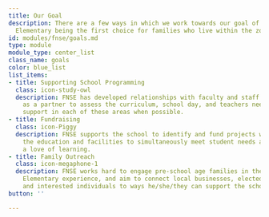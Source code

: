 ```yaml
---
title: Our Goal
description: There are a few ways in which we work towards our goal of North Shore
  Elementary being the first choice for families who live within the zoned district.
id: modules/fnse/goals.md
type: module
module_type: center_list
class_name: goals
color: blue_list
list_items:
- title: Supporting School Programming
  class: icon-study-owl
  description: FNSE has developed relationships with faculty and staff and serves
    as a partner to assess the curriculum, school day, and teachers needs, providing
    support in each of these areas when possible.
- title: Fundraising
  class: icon-Piggy
  description: FNSE supports the school to identify and fund projects which encourage
    the education and facilities to simultaneously meet student needs and inspire
    a love of learning.
- title: Family Outreach
  class: icon-megaphone-1
  description: FNSE works hard to engage pre-school age families in the North Shore
    Elementary experience, and aim to connect local businesses, elected officials,
    and interested individuals to ways he/she/they can support the school as a whole.
button: ''

---
```

